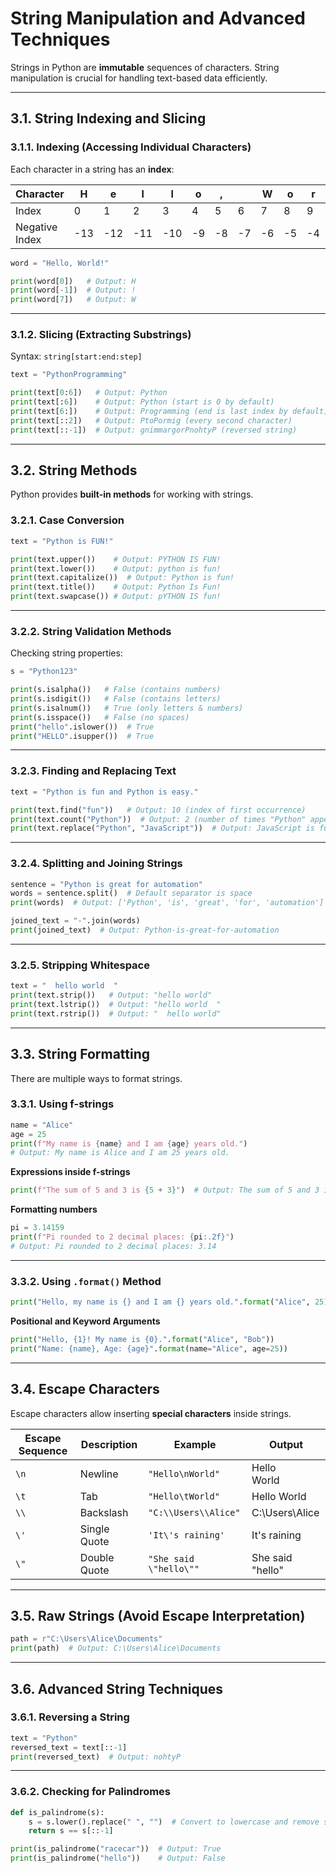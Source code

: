 # **String Manipulation and Advanced Techniques**  

Strings in Python are **immutable** sequences of characters. String manipulation is crucial for handling text-based data efficiently. 

---
## 3.1. String Indexing and Slicing
### 3.1.1. Indexing (Accessing Individual Characters)
Each character in a string has an **index**:  

| Character | H | e | l | l | o | , |   | W | o | r | l | d | ! |
|-----------|---|---|---|---|---|---|---|---|---|---|---|---|---|
| Index | 0 | 1 | 2 | 3 | 4 | 5 | 6 | 7 | 8 | 9 | 10 | 11 | 12 |
| Negative Index | -13 | -12 | -11 | -10 | -9 | -8 | -7 | -6 | -5 | -4 | -3 | -2 | -1 |

```python
word = "Hello, World!"

print(word[0])   # Output: H
print(word[-1])  # Output: !
print(word[7])   # Output: W
```

---

### 3.1.2. Slicing (Extracting Substrings)  
Syntax: `string[start:end:step]`  

```python
text = "PythonProgramming"

print(text[0:6])   # Output: Python
print(text[:6])    # Output: Python (start is 0 by default)
print(text[6:])    # Output: Programming (end is last index by default)
print(text[::2])   # Output: PtoPormig (every second character)
print(text[::-1])  # Output: gnimmargorPnohtyP (reversed string)
```

---

## 3.2. String Methods
Python provides **built-in methods** for working with strings.

### 3.2.1. Case Conversion
```python
text = "Python is FUN!"

print(text.upper())    # Output: PYTHON IS FUN!
print(text.lower())    # Output: python is fun!
print(text.capitalize())  # Output: Python is fun!
print(text.title())    # Output: Python Is Fun!
print(text.swapcase()) # Output: pYTHON IS fun!
```

---

### **3.2.2. String Validation Methods**
Checking string properties:  
```python
s = "Python123"

print(s.isalpha())   # False (contains numbers)
print(s.isdigit())   # False (contains letters)
print(s.isalnum())   # True (only letters & numbers)
print(s.isspace())   # False (no spaces)
print("hello".islower())  # True
print("HELLO".isupper())  # True
```

---

### **3.2.3. Finding and Replacing Text**
```python
text = "Python is fun and Python is easy."

print(text.find("fun"))   # Output: 10 (index of first occurrence)
print(text.count("Python"))  # Output: 2 (number of times "Python" appears)
print(text.replace("Python", "JavaScript"))  # Output: JavaScript is fun and JavaScript is easy (Replace all occurrences).
```

---

### **3.2.4. Splitting and Joining Strings**
```python
sentence = "Python is great for automation"
words = sentence.split()  # Default separator is space
print(words)  # Output: ['Python', 'is', 'great', 'for', 'automation']

joined_text = "-".join(words)
print(joined_text)  # Output: Python-is-great-for-automation
```

---

### **3.2.5. Stripping Whitespace**
```python
text = "  hello world  "
print(text.strip())   # Output: "hello world"
print(text.lstrip())  # Output: "hello world  "
print(text.rstrip())  # Output: "  hello world"
```

---

## 3.3. String Formatting
There are multiple ways to format strings.

### 3.3.1. Using f-strings
```python
name = "Alice"
age = 25
print(f"My name is {name} and I am {age} years old.")  
# Output: My name is Alice and I am 25 years old.
```

**Expressions inside f-strings**
```python
print(f"The sum of 5 and 3 is {5 + 3}")  # Output: The sum of 5 and 3 is 8
```

**Formatting numbers**
```python
pi = 3.14159
print(f"Pi rounded to 2 decimal places: {pi:.2f}")  
# Output: Pi rounded to 2 decimal places: 3.14
```

---

### 3.3.2. Using `.format()` Method
```python
print("Hello, my name is {} and I am {} years old.".format("Alice", 25))
```

**Positional and Keyword Arguments**
```python
print("Hello, {1}! My name is {0}.".format("Alice", "Bob"))
print("Name: {name}, Age: {age}".format(name="Alice", age=25))
```

---

## **3.4. Escape Characters**
Escape characters allow inserting **special characters** inside strings.

| Escape Sequence | Description | Example | Output |
|----------------|-------------|---------|--------|
| `\n` | Newline | `"Hello\nWorld"` | Hello <br> World |
| `\t` | Tab | `"Hello\tWorld"` | Hello   World |
| `\\` | Backslash | `"C:\\Users\\Alice"` | C:\Users\Alice |
| `\'` | Single Quote | `'It\'s raining'` | It's raining |
| `\"` | Double Quote | `"She said \"hello\""` | She said "hello" |

---

## **3.5. Raw Strings (Avoid Escape Interpretation)**
```python
path = r"C:\Users\Alice\Documents"
print(path)  # Output: C:\Users\Alice\Documents
```

---

## 3.6. Advanced String Techniques
### 3.6.1. Reversing a String
```python
text = "Python"
reversed_text = text[::-1]
print(reversed_text)  # Output: nohtyP
```

---

### **3.6.2. Checking for Palindromes**
```python
def is_palindrome(s):
    s = s.lower().replace(" ", "")  # Convert to lowercase and remove spaces
    return s == s[::-1]

print(is_palindrome("racecar"))  # Output: True
print(is_palindrome("hello"))    # Output: False
```